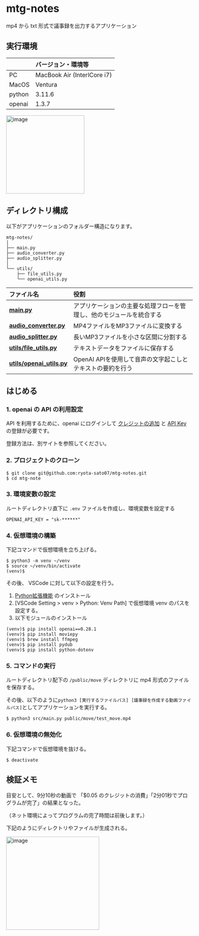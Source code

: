 # mtg-notes

mp4 から txt 形式で議事録を出力するアプリケーション

## 実行環境

|       | バージョン・環境等 |
| :--   | :-- |
| PC    | MacBook Air (InterlCore i7) |
| MacOS | Ventura |
| python | 3.11.6 |
| openai | 1.3.7 |

<img width="211" alt="image" src="https://github.com/ryota-sato07/mtg-notes/assets/87516579/dcd05375-b580-4463-89da-2fd0d46ba74d">

## ディレクトリ構成

以下がアプリケーションのフォルダー構造になります。

```
mtg-notes/
│
├── main.py 
├── audio_converter.py
├── audio_splitter.py
│
└── utils/
    ├── file_utils.py
    └── openai_utils.py
```

| ファイル名 | 役割 |
| :--      | :-- |
| [**main.py**](https://github.com/ryota-sato07/mtg-notes/tree/main/src#mainpy)               | アプリケーションの主要な処理フローを管理し、他のモジュールを統合する |
| [**audio_converter.py**](https://github.com/ryota-sato07/mtg-notes/tree/main/src#audio_converterpy)    | MP4ファイルをMP3ファイルに変換する |
| [**audio_splitter.py**](https://github.com/ryota-sato07/mtg-notes/tree/main/src#audio_splitterpy)     | 長いMP3ファイルを小さな区間に分割する |
| [**utils/file_utils.py**](https://github.com/ryota-sato07/mtg-notes/tree/main/src#utilsfile_utilspy)   | テキストデータをファイルに保存する |
| [**utils/openai_utils.py**](https://github.com/ryota-sato07/mtg-notes/tree/main/src#utilsopenai_utilspy) | OpenAI APIを使用して音声の文字起こしとテキストの要約を行う |

## はじめる 

### 1. openai の API の利用設定

API を利用するために、openai にログインして [クレジットの追加](https://platform.openai.com/usage) と [API Key](https://platform.openai.com/api-keys) の登録が必要です。

登録方法は、別サイトを参照してください。

### 2. プロジェクトのクローン 

```
$ git clone git@github.com:ryota-sato07/mtg-notes.git 
$ cd mtg-note 
```

### 3. 環境変数の設定 

ルートディレクトリ直下に `.env` ファイルを作成し、環境変数を設定する

```.env: .env
OPENAI_API_KEY = "sk-******"
```

### 4. 仮想環境の構築

下記コマンドで仮想環境を立ち上げる。

```
$ python3 -m venv ~/venv
$ source ~/venv/bin/activate
(venv)$
```

その後、 VSCode に対して以下の設定を行う。

1. [Python拡張機能](https://marketplace.visualstudio.com/items?itemName=ms-python.python) のインストール
2. [VSCode Setting > venv > Python: Venv Path] で仮想環境 venv のパスを設定する。
3. 以下モジュールのインストール

```
(venv)$ pip install openai==0.28.1
(venv)$ pip install moviepy
(venv)$ brew install ffmpeg
(venv)$ pip install pydub
(venv)$ pip install python-dotenv
```

### 5. コマンドの実行

ルートディレクトリ配下の `/public/move` ディレクトリに mp4 形式のファイルを保存する。

その後、以下のように`python3 [実行するファイルパス] [議事録を作成する動画ファイルパス]`としてアプリケーションを実行する。

```
$ python3 src/main.py public/move/test_move.mp4
```

### 6. 仮想環境の無効化

下記コマンドで仮想環境を抜ける。

```
$ deactivate
```

## 検証メモ

目安として、9分10秒の動画で 「$0.05 のクレジットの消費」「2分01秒でプログラムが完了」の結果となった。

（ネット環境によってプログラムの完了時間は前後します。）

下記のようにディレクトリやファイルが生成される。

<img width="251" alt="image" src="https://github.com/ryota-sato07/mtg-notes/assets/87516579/ea42165a-2072-4f41-b9e4-3f426c91c080">
